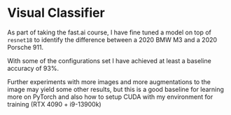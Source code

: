 # Visual Classifier

As part of taking the fast.ai course, I have fine tuned a model on top of `resnet18` to identify the difference between a
2020 BMW M3 and a 2020 Porsche 911.

With some of the configurations set I have achieved at least a baseline accuracy of 93%.

Further experiments with more images and more augmentations to the image may yield some other results, but this is a good baseline for learning more on PyTorch
and also how to setup CUDA with my environment for training (RTX 4090 + i9-13900k)